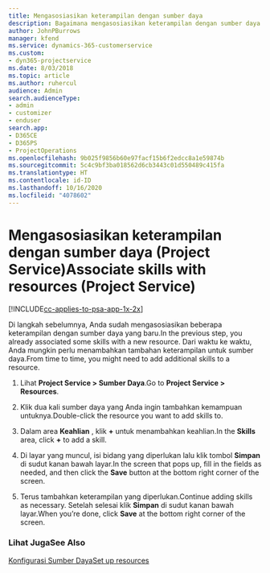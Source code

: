 ```yaml
---
title: Mengasosiasikan keterampilan dengan sumber daya
description: Bagaimana mengasosiasikan keterampilan dengan sumber daya spesifik dalam Project Service
author: JohnPBurrows
manager: kfend
ms.service: dynamics-365-customerservice
ms.custom:
- dyn365-projectservice
ms.date: 8/03/2018
ms.topic: article
ms.author: ruhercul
audience: Admin
search.audienceType:
- admin
- customizer
- enduser
search.app:
- D365CE
- D365PS
- ProjectOperations
ms.openlocfilehash: 9b025f9856b60e97facf15b6f2edcc8a1e59874b
ms.sourcegitcommit: 5c4c9bf3ba018562d6cb3443c01d550489c415fa
ms.translationtype: HT
ms.contentlocale: id-ID
ms.lasthandoff: 10/16/2020
ms.locfileid: "4078602"
---
```

# <a name="associate-skills-with-resources-project-service"></a><span data-ttu-id="26098-103">Mengasosiasikan keterampilan dengan sumber daya (Project Service)</span><span class="sxs-lookup"><span data-stu-id="26098-103">Associate skills with resources (Project Service)</span></span>

[!INCLUDE[cc-applies-to-psa-app-1x-2x](../includes/cc-applies-to-psa-app-1x-2x.md)]

<span data-ttu-id="26098-104">Di langkah sebelumnya, Anda sudah mengasosiasikan beberapa keterampilan dengan sumber daya yang baru.</span><span class="sxs-lookup"><span data-stu-id="26098-104">In the previous step, you already associated some skills with  a new resource.</span></span> <span data-ttu-id="26098-105">Dari waktu ke waktu, Anda mungkin perlu menambahkan tambahan keterampilan untuk sumber daya.</span><span class="sxs-lookup"><span data-stu-id="26098-105">From time to time, you might need to add additional skills to a resource.</span></span>  
  
1.  <span data-ttu-id="26098-106">Lihat **Project Service > Sumber Daya**.</span><span class="sxs-lookup"><span data-stu-id="26098-106">Go to **Project Service > Resources**.</span></span>  
  
2.  <span data-ttu-id="26098-107">Klik dua kali sumber daya yang Anda ingin tambahkan kemampuan untuknya.</span><span class="sxs-lookup"><span data-stu-id="26098-107">Double-click the resource you want to add skills to.</span></span>  
  
3.  <span data-ttu-id="26098-108">Dalam area **Keahlian** , klik **+** untuk menambahkan keahlian.</span><span class="sxs-lookup"><span data-stu-id="26098-108">In the **Skills** area, click **+** to add a skill.</span></span>  
  
4.  <span data-ttu-id="26098-109">Di layar yang muncul, isi bidang yang diperlukan lalu klik tombol **Simpan** di sudut kanan bawah layar.</span><span class="sxs-lookup"><span data-stu-id="26098-109">In the screen that pops up, fill in the fields as needed, and then click the **Save** button at the bottom right corner of the screen.</span></span>  
  
5.  <span data-ttu-id="26098-110">Terus tambahkan keterampilan yang diperlukan.</span><span class="sxs-lookup"><span data-stu-id="26098-110">Continue adding skills as necessary.</span></span> <span data-ttu-id="26098-111">Setelah selesai klik **Simpan** di sudut kanan bawah layar.</span><span class="sxs-lookup"><span data-stu-id="26098-111">When you’re done, click **Save** at the bottom right corner of the screen.</span></span>  
  
### <a name="see-also"></a><span data-ttu-id="26098-112">Lihat Juga</span><span class="sxs-lookup"><span data-stu-id="26098-112">See Also</span></span>  
 [<span data-ttu-id="26098-113">Konfigurasi Sumber Daya</span><span class="sxs-lookup"><span data-stu-id="26098-113">Set up resources</span></span>](../psa/set-up-resources.md)
